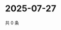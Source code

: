 # 2025-07-27

共 0 条

<!-- BEGIN ZHIHUVIDEO -->
<!-- 最后更新时间 Sun Jul 27 2025 16:15:03 GMT+0800 (China Standard Time) -->

<!-- END ZHIHUVIDEO -->
